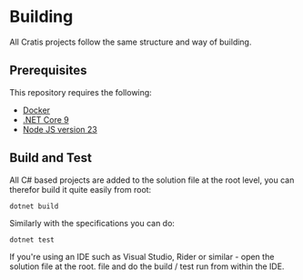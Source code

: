 # Building

All Cratis projects follow the same structure and way of building.

## Prerequisites

This repository requires the following:

- [Docker](https://www.docker.com/products/docker-desktop)
- [.NET Core 9](https://dotnet.microsoft.com/download/dotnet/9.0)
- [Node JS version 23](https://nodejs.org/)

## Build and Test

All C# based projects are added to the solution file at the root level, you can therefor
build it quite easily from root:

```shell
dotnet build
```

Similarly with the specifications you can do:

```shell
dotnet test
```

If you're using an IDE such as Visual Studio, Rider or similar - open the solution file at the root.
file and do the build / test run from within the IDE.
